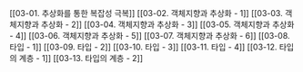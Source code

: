 [[03-01. 추상화를 통한 복잡성 극복]]
[[03-02. 객체지향과 추상화 - 1]]
[[03-03. 객체지향과 추상화 - 2]]
[[03-04. 객체지향과 추상화 - 3]]
[[03-05. 객체지향과 추상화 - 4]]
[[03-06. 객체지향과 추상화 - 5]]
[[03-07. 객체지향과 추상화 - 6]]
[[03-08. 타입 - 1]]
[[03-09. 타입 - 2]]
[[03-10. 타입 - 3]]
[[03-11. 타입 - 4]]
[[03-12. 타입의 계층 - 1]]
[[03-13. 타입의 계층 - 2]]